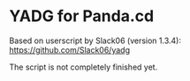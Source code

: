 # YADG for Panda.cd
Based on userscript by Slack06 (version 1.3.4): https://github.com/Slack06/yadg

The script is not completely finished yet.
